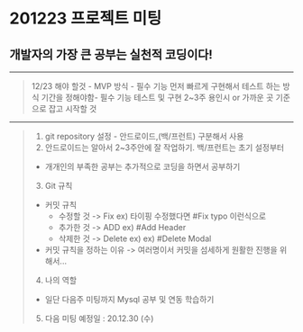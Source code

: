 # 201223 프로젝트 미팅
## 개발자의 가장 큰 공부는 실천적 코딩이다!
----------------------------------------------------
> 12/23 해야 할것 - MVP 방식 - 필수 기능 먼저 빠르게 구현해서 테스트 하는 방식
> 기간을 정해야함- 필수 기능 테스트 및 구현 2~3주
> 용인시 or 가까운 곳 기준으로 잡고 시작할 것
----------------------------------------------------
> 1. git repository 설정 - 안드로이드,(백/프런트) 구분해서 사용
> 2. 안드로이드는 알아서 2~3주안에 잘 작업하기.  백/프런트는 초기 설정부터 
>   * 개개인의 부족한 공부는 추가적으로 코딩을 하면서 공부하기
> 3. Git 규칙
>   * 커밋 규칙
>     * 수정할 것 -> Fix
>       ex) 타이핑 수정했다면 #Fix typo 이런식으로
>     * 추가한 것 -> ADD
>       ex) #Add Header
>     * 삭제한 것 -> Delete
>       ex) ex) #Delete Modal
>   * 커밋 규칙을 정하는 이유 -> 여러명이서 커밋을 섬세하게 원활한 진행을 위해서...
> 4. 나의 역할
>   * 일단 다음주 미팅까지 Mysql 공부 및 연동 학습하기
> 5. 다음 미팅 예정일 : 20.12.30 (수) 
